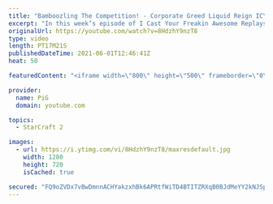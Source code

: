 ```yaml
---
title: "Bamboozling The Competition! - Corporate Greed Liquid Reign ICYFAR G3"
excerpt: "In this week’s episode of I Cast Your Freakin Awesome Replays (ICYFAR) players sent in their replays that had at least 100 workers at one point during the game!  CURRENT LIQUID REIGN ICYFAR CHALLENGE:“Extremely Inefficient Weapon” - Beat your opponent in the least efficient way possible! During Liquid"
originalUrl: https://youtube.com/watch?v=8HdzhY9nzT8
type: video
length: PT17M21S
publishedDateTime: 2021-06-01T12:46:41Z
heat: 50

featuredContent: "<iframe width=\"800\" height=\"500\" frameborder=\"0\" src=\"https://www.youtube.com/embed/8HdzhY9nzT8\" allow=\"accelerometer; autoplay; encrypted-media; gyroscope; picture-in-picture\" allowfullscreen></iframe>"

provider:
  name: PiG
  domain: youtube.com

topics:
  - StarCraft 2

images:
  - url: https://i.ytimg.com/vi/8HdzhY9nzT8/maxresdefault.jpg
    width: 1280
    height: 720
    isCached: true

secured: "FQ9oZVDx7vBwDmnnACHYakzxhBk6APRtfWiTD4BTITZRXqB0BJdMeYY2kNJSpbihGg5pekmHSGywEF7SXNcZHi5YwvkDQhuaTSAT8eEbIfNiWid4yMFBZK1g5qgZR8KENLK5jJCsMkIgtR4BQB/zrhUOdq6zE9yxM5ykabSnWw6vYHNtNQaDf0Mp6UaTNXSiGu5dl4J7jyZUp7odpP0/BEBQF9G8n/DeAW1EkaA3ObiZAkOfT1xzki5E2Nhukdgna1q11PNibWceiU6e3fENuHPixYsjT+ubItujL8lbjJKB8cjq2vQpjTgU4ZR9eUlNTVdtKp7ttg/UvyNM9qtdyftufITX9uRFUs7Ir1vLugxj9BaT3LRyffaDqUnkAScrrZ+vJpT3AjRGtqENDkSQ7RfJGNWto5CvxlDizLc0XdU=;I9BXz06qK4awwZfoqQX4EA=="
---
```


